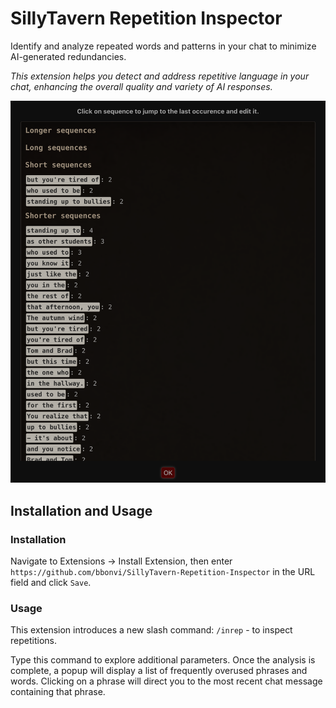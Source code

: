 # SillyTavern Repetition Inspector

Identify and analyze repeated words and patterns in your chat to minimize AI-generated redundancies.

*This extension helps you detect and address repetitive language in your chat, enhancing the overall quality and variety of AI responses.*

![](https://github.com/bbonvi/SillyTavern-Repetition-Inspector/blob/main/screenshots/shot1.png?raw=true)

## Installation and Usage

### Installation

Navigate to Extensions -> Install Extension, then enter `https://github.com/bbonvi/SillyTavern-Repetition-Inspector` in the URL field and click `Save`.

### Usage

This extension introduces a new slash command: `/inrep` - to inspect repetitions.

Type this command to explore additional parameters. Once the analysis is complete, a popup will display a list of frequently overused phrases and words. Clicking on a phrase will direct you to the most recent chat message containing that phrase.
